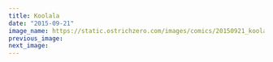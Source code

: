 ```yaml
---
title: Koolala
date: "2015-09-21"
image_name: https://static.ostrichzero.com/images/comics/20150921_koolala.png
previous_image:
next_image:
---
```

